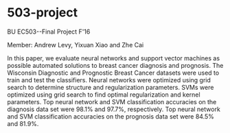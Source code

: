 # 503-project
BU EC503--Final Project F'16

Member:
Andrew Levy, Yixuan Xiao and Zhe Cai

In this paper, we evaluate neural networks and support vector machines as possible automated solutions to breast cancer diagnosis and prognosis. The Wisconsin Diagnostic and Prognostic Breast Cancer datasets were used to train and test the classifiers. Neural networks were optimized using grid search to determine structure and regularization parameters. SVMs were optimized using grid search to find optimal regularization and kernel parameters. Top neural network and SVM classification accuracies on the diagnosis data set were 98.1% and 97.7%, respectively. Top neural network and SVM classification accuracies on the prognosis data set were 84.5% and 81.9%. 
